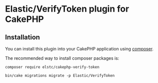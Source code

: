 # Elastic/VerifyToken plugin for CakePHP

## Installation

You can install this plugin into your CakePHP application using [composer](http://getcomposer.org).

The recommended way to install composer packages is:

```
composer require elstc/cakephp-verify-token
```

```
bin/cake migrations migrate -p Elastic/VerifyToken
```
